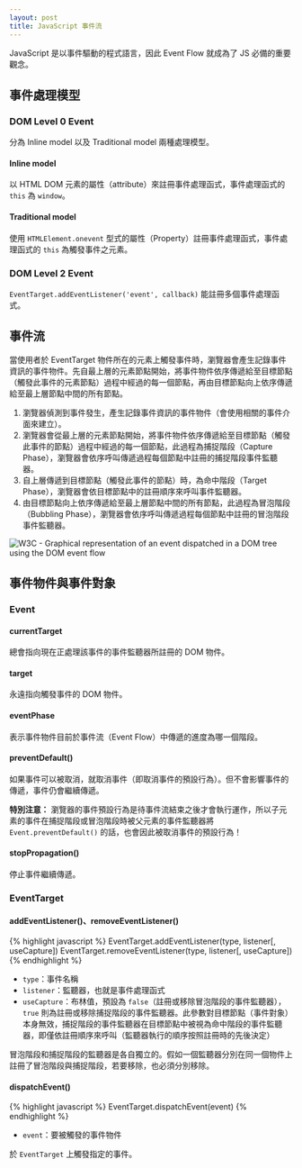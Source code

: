 ```yaml
---
layout: post
title: JavaScript 事件流
---
```


JavaScript 是以事件驅動的程式語言，因此 Event Flow 就成為了 JS 必備的重要觀念。

## 事件處理模型

### DOM Level 0 Event
分為 Inline model 以及 Traditional model 兩種處理模型。

#### Inline model
以 HTML DOM 元素的屬性（attribute）來註冊事件處理函式，事件處理函式的 `this` 為 `window`。

#### Traditional model
使用 `HTMLElement.onevent` 型式的屬性（Property）註冊事件處理函式，事件處理函式的 `this` 為觸發事件之元素。

### DOM Level 2 Event
`EventTarget.addEventListener('event', callback)` 能註冊多個事件處理函式。

## 事件流
當使用者於 EventTarget 物件所在的元素上觸發事件時，瀏覽器會產生記錄事件資訊的事件物件。先自最上層的元素節點開始，將事件物件依序傳遞給至目標節點（觸發此事件的元素節點）過程中經過的每一個節點，再由目標節點向上依序傳遞給至最上層節點中間的所有節點。

1. 瀏覽器偵測到事件發生，產生記錄事件資訊的事件物件（會使用相關的事件介面來建立）。
2. 瀏覽器會從最上層的元素節點開始，將事件物件依序傳遞給至目標節點（觸發此事件的節點）過程中經過的每一個節點，此過程為捕捉階段（Capture Phase），瀏覽器會依序呼叫傳遞過程每個節點中註冊的捕捉階段事件監聽器。
3. 自上層傳遞到目標節點（觸發此事件的節點）時，為命中階段（Target Phase），瀏覽器會依目標節點中的註冊順序來呼叫事件監聽器。
4. 由目標節點向上依序傳遞給至最上層節點中間的所有節點，此過程為冒泡階段（Bubbling Phase），瀏覽器會依序呼叫傳遞過程每個節點中註冊的冒泡階段事件監聽器。

![W3C - Graphical representation of an event dispatched in a DOM tree using the DOM event flow](https://www.w3.org/TR/DOM-Level-3-Events/images/eventflow.svg)

## 事件物件與事件對象

### Event

#### currentTarget
總會指向現在正處理該事件的事件監聽器所註冊的 DOM 物件。

#### target
永遠指向觸發事件的 DOM 物件。

#### eventPhase
表示事件物件目前於事件流（Event Flow）中傳遞的進度為哪一個階段。

#### preventDefault()
如果事件可以被取消，就取消事件（即取消事件的預設行為）。但不會影響事件的傳遞，事件仍會繼續傳遞。

__特別注意：__
瀏覽器的事件預設行為是待事件流結束之後才會執行運作，所以子元素的事件在捕捉階段或冒泡階段時被父元素的事件監聽器將 `Event.preventDefault()` 的話，也會因此被取消事件的預設行為！

#### stopPropagation()
停止事件繼續傳遞。

### EventTarget

#### addEventListener()、removeEventListener()
{% highlight javascript %}
EventTarget.addEventListener(type, listener[, useCapture])
EventTarget.removeEventListener(type, listener[, useCapture])
{% endhighlight %}

* `type`：事件名稱
* `listener`：監聽器，也就是事件處理函式
* `useCapture`：布林值，預設為 `false`（註冊或移除冒泡階段的事件監聽器），`true` 則為註冊或移除捕捉階段的事件監聽器。此參數對目標節點（事件對象）本身無效，捕捉階段的事件監聽器在目標節點中被視為命中階段的事件監聽器，即僅依註冊順序來呼叫（監聽器執行的順序按照註冊時的先後決定）

冒泡階段和捕捉階段的監聽器是各自獨立的。假如一個監聽器分別在同一個物件上註冊了冒泡階段與捕捉階段，若要移除，也必須分別移除。

#### dispatchEvent()
{% highlight javascript %}
EventTarget.dispatchEvent(event)
{% endhighlight %}

* `event`：要被觸發的事件物件

於 `EventTarget` 上觸發指定的事件。